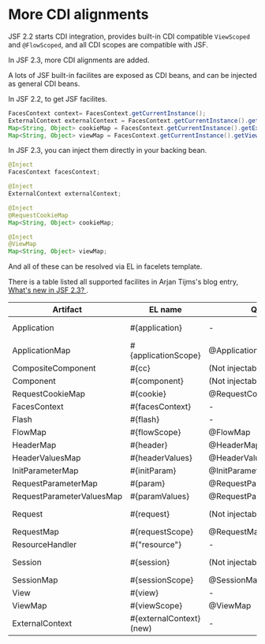 # More CDI alignments

JSF 2.2 starts CDI integration, provides built-in CDI compatible `ViewScoped` and `@FlowScoped`, and all CDI scopes are compatible with JSF. 

In JSF 2.3, more CDI alignments are added.

A lots of JSF built-in facilites are exposed as CDI beans, and can be injected as general CDI beans.

In JSF 2.2, to get JSF facilites.

```java
FacesContext context= FacesContext.getCurrentInstance();
ExternalContext externalContext = FacesContext.getCurrentInstance().getExternalContext();
Map<String, Object> cookieMap = FacesContext.getCurrentInstance().getExternalContext().getRequestCookieMap();
Map<String, Object> viewMap = FacesContext.getCurrentInstance().getViewRoot().getViewMap();
```

In JSF 2.3, you can inject them directly in your backing bean.

```java
@Inject
FacesContext facesContext;

@Inject
ExternalContext externalContext;

@Inject
@RequestCookieMap
Map<String, Object> cookieMap;

@Inject
@ViewMap
Map<String, Object> viewMap;
```

And all of these can be resolved via EL in facelets template.

There is a table listed all supported facilites in Arjan Tijms's blog entry, [What's new in JSF 2.3? ](http://arjan-tijms.omnifaces.org/p/jsf-23.html).

Artifact |	EL name |	Qualifier |	Type
---|---|---|---
Application 	|#{application} |	- 	|java.lang.Object (javax.servlet.ServletContext)
ApplicationMap |	#{applicationScope} 	|@ApplicationMap 	|java.util.Map<String, Object>
CompositeComponent |	#{cc} |	(Not injectable) |	javax.faces.component.UIComponent
Component 	|#{component} 	|(Not injectable) |	javax.faces.component.UIComponent
RequestCookieMap |	#{cookie} |	@RequestCookieMap |	java.util.Map<String, Object>
FacesContext 	|#{facesContext} |	- |	javax.faces.context.FacesContext
Flash 	|#{flash} 	|- 	|javax.faces.context.Flash
FlowMap 	|#{flowScope} 	|@FlowMap |	java.util.Map<Object, Object>
HeaderMap |	#{header} |	@HeaderMap 	|java.util.Map<String, String>
HeaderValuesMap 	|#{headerValues} |	@HeaderValuesMap |	java.util.Map<String, String[]>
InitParameterMap 	|#{initParam} |	@InitParameterMap |	java.util.Map<String, String>
RequestParameterMap |	#{param} |	@RequestParameterMap |	java.util.Map<String, String>
RequestParameterValuesMap |	#{paramValues} |	@RequestParameterValuesMap |	java.util.Map<String, String[]>
Request 	|#{request} |	(Not injectable) |	java.lang.Object (javax.servlet.http.HttpServletRequest)
RequestMap 	|#{requestScope} |	@RequestMap |	java.util.Map<String, Object>
ResourceHandler |	#{"resource"} |	- 	|javax.faces.application.ResourceHandler
Session 	|#{session} 	|(Not injectable) |	java.lang.Object (javax.servlet.http.HttpSession)
SessionMap |	#{sessionScope} |	@SessionMap |	java.util.Map<String, Object>
View 	|#{view} 	|- 	|javax.faces.component.UIViewRoot
ViewMap 	|#{viewScope} 	|@ViewMap |	java.util.Map<String, Object>
ExternalContext 	|#{externalContext} (new) |	- 	|javax.faces.context.ExternalContext

